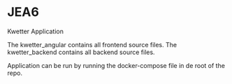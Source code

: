 # JEA6
Kwetter Application

The kwetter_angular contains all frontend source files.
The kwetter_backend contains all backend source files.

Application can be run by running the docker-compose file in de root of the repo.
